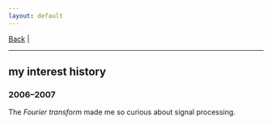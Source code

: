 ```yaml
---
layout: default
---
```


[Back](/index.md) | 
* * *

## my interest history
### 2006&ndash;2007
The *Fourier transform* made me so curious about signal processing.
